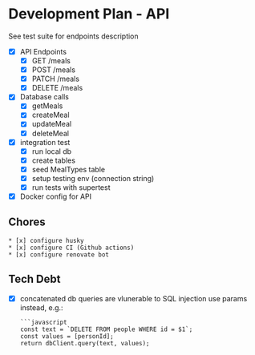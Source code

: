 # Development Plan - API
See test suite for endpoints description

* [x] API Endpoints
    * [x] GET /meals
    * [x] POST /meals
    * [x] PATCH /meals
    * [x] DELETE /meals

* [x] Database calls
    * [x] getMeals
    * [x] createMeal
    * [x] updateMeal
    * [x] deleteMeal

* [x] integration test
    * [x] run local db
    * [x] create tables
    * [x] seed MealTypes table
    * [x] setup testing env (connection string)
    * [x] run tests with supertest

* [x] Docker config for API

## Chores
    * [x] configure husky
    * [x] configure CI (Github actions)
    * [x] configure renovate bot

## Tech Debt
* [x] concatenated db queries are vlunerable to SQL injection
      use params instead, e.g.:

      ```javascript
      const text = `DELETE FROM people WHERE id = $1`;
      const values = [personId];
      return dbClient.query(text, values);
